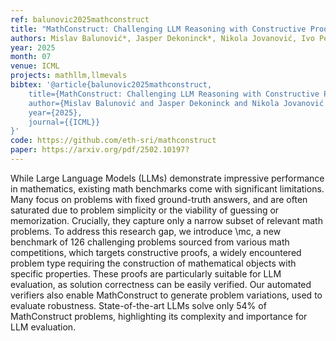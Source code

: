 ```yaml
---
ref: balunovic2025mathconstruct
title: "MathConstruct: Challenging LLM Reasoning with Constructive Proofs"
authors: Mislav Balunović*, Jasper Dekoninck*, Nikola Jovanović, Ivo Petrov, Martin Vechev
year: 2025
month: 07
venue: ICML
projects: mathllm,llmevals
bibtex: '@article{balunovic2025mathconstruct,
    title={MathConstruct: Challenging LLM Reasoning with Constructive Proofs},
    author={Mislav Balunović and Jasper Dekoninck and Nikola Jovanović and Ivo Petrov and Martin Vechev},
    year={2025},
    journal={{ICML}}
}'
code: https://github.com/eth-sri/mathconstruct
paper: https://arxiv.org/pdf/2502.10197?
---
```

While Large Language Models (LLMs) demonstrate impressive performance in mathematics, existing math benchmarks come with significant limitations. Many focus on problems with fixed ground-truth answers, and are often saturated due to problem simplicity or the viability of guessing or memorization. Crucially, they capture only a narrow subset of relevant math problems. To address this research gap, we introduce \mc, a new benchmark of 126 challenging problems sourced from various math competitions, which targets constructive proofs, a widely encountered problem type requiring the construction of mathematical objects with specific properties. These proofs are particularly suitable for LLM evaluation, as solution correctness can be easily verified. Our automated verifiers also enable MathConstruct to generate problem variations, used to evaluate robustness. State-of-the-art LLMs solve only 54% of MathConstruct problems, highlighting its complexity and importance for LLM evaluation.




